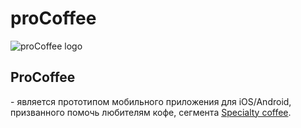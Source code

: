 # proCoffee

<img src="https://yadi.sk/i/pX84aLpWlD6LeA" alt="proCoffee logo">

<h2>ProCoffee</h2> - является прототипом мобильного приложения для iOS/Android, призванного помочь любителям кофе, сегмента <a href="https://ru.wikipedia.org/wiki/Specialty_coffee#:~:text=Specialty%20coffee%20(%D0%B0%D0%BD%D0%B3%D0%BB.),%D0%BE%D1%82%D0%B4%D0%B0%D0%B2%D0%B0%D1%8F%20%D0%B2%D1%81%D0%B5%20%D1%81%D0%BE%D0%BA%D0%B8%20%D0%B2%20%D0%BF%D0%BB%D0%BE%D0%B4%D1%8B." target="_blank">Specialty coffee</a>.
